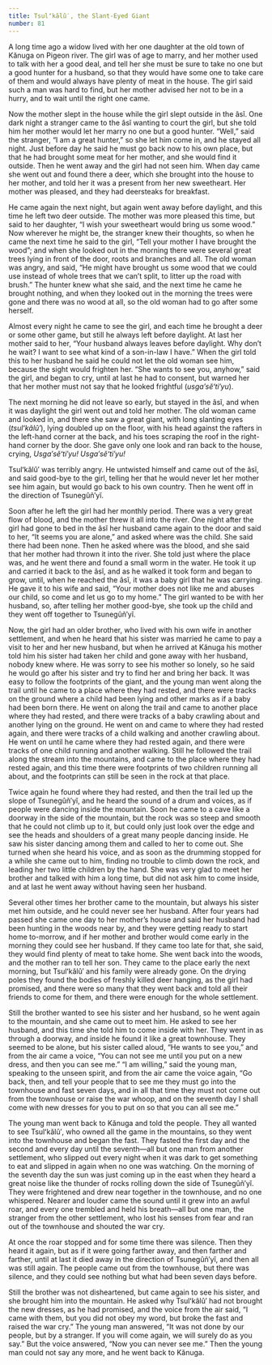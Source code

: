 ```yaml
---
title: Tsulʻkălû′, the Slant-Eyed Giant
number: 81
---
```

A long time ago a widow lived with her one daughter at the old town of Kănuga on Pigeon river. The girl was of age to marry, and her mother used to talk with her a good deal, and tell her she must be sure to take no one but a good hunter for a husband, so that they would have some one to take care of them and would always have plenty of meat in the house. The girl said such a man was hard to find, but her mother advised her not to be in a hurry, and to wait until the right one came.

Now the mother slept in the house while the girl slept outside in the âsĭ. One dark night a stranger came to the âsĭ wanting to court the girl, but she told him her mother would let her marry no one but a good hunter. “Well,” said the stranger, “I am a great hunter,” so she let him come in, and he stayed all night. Just before day he said he must go back now to his own place, but that he had brought some meat for her mother, and she would find it outside. Then he went away and the girl had not seen him. When day came she went out and found there a deer, which she brought into the house to her mother, and told her it was a present from her new sweetheart. Her mother was pleased, and they had deersteaks for breakfast.

He came again the next night, but again went away before daylight, and this time he left two deer outside. The mother was more pleased this time, but said to her daughter, “I wish your sweetheart would bring us some wood.” Now wherever he might be, the stranger knew their thoughts, so when he came the next time he said to the girl, “Tell your mother I have brought the wood”; and when she looked out in the morning there were several great trees lying in front of the door, roots and branches and all. The old woman was angry, and said, “He might have brought us some wood that we could use instead of whole trees that we can’t split, to litter up the road with brush.” The hunter knew what she said, and the next time he came he brought nothing, and when they looked out in the morning the trees were gone and there was no wood at all, so the old woman had to go after some herself.

Almost every night he came to see the girl, and each time he brought a deer or some other game, but still he always left before daylight. At last her mother said to her, “Your husband always leaves before daylight. Why don’t he wait? I want to see what kind of a son-in-law I have.” When the girl told this to her husband he said he could not let the old woman see him, because the sight would frighten her. “She wants to see you, anyhow,” said the girl, and began to cry, until at last he had to consent, but warned her that her mother must not say that he looked frightful (_usga′sĕʻti′yu_).

The next morning he did not leave so early, but stayed in the âsĭ, and when it was daylight the girl went out and told her mother. The old woman came and looked in, and there she saw a great giant, with long slanting eyes (_tsulʻkălû′_), lying doubled up on the floor, with his head against the rafters in the left-hand corner at the back, and his toes scraping the roof in the right-hand corner by the door. She gave only one look and ran back to the house, crying, _Usga′sĕʻti′yu! Usga′sĕʻti′yu!_

Tsulʻkălû′ was terribly angry. He untwisted himself and came out of the âsĭ, and said good-bye to the girl, telling her that he would never let her mother see him again, but would go back to his own country. Then he went off in the direction of Tsunegûñ′yĭ.

Soon after he left the girl had her monthly period. There was a very great flow of blood, and the mother threw it all into the river. One night after the girl had gone to bed in the âsĭ her husband came again to the door and said to her, “It seems you are alone,” and asked where was the child. She said there had been none. Then he asked where was the blood, and she said that her mother had thrown it into the river. She told just where the place was, and he went there and found a small worm in the water. He took it up and carried it back to the âsĭ, and as he walked it took form and began to grow, until, when he reached the âsĭ, it was a baby girl that he was carrying. He gave it to his wife and said, “Your mother does not like me and abuses our child, so come and let us go to my home.” The girl wanted to be with her husband, so, after telling her mother good-bye, she took up the child and they went off together to Tsunegûñ′yĭ.

Now, the girl had an older brother, who lived with his own wife in another settlement, and when he heard that his sister was married he came to pay a visit to her and her new husband, but when he arrived at Kănuga his mother told him his sister had taken her child and gone away with her husband, nobody knew where. He was sorry to see his mother so lonely, so he said he would go after his sister and try to find her and bring her back. It was easy to follow the footprints of the giant, and the young man went along the trail until he came to a place where they had rested, and there were tracks on the ground where a child had been lying and other marks as if a baby had been born there. He went on along the trail and came to another place where they had rested, and there were tracks of a baby crawling about and another lying on the ground. He went on and came to where they had rested again, and there were tracks of a child walking and another crawling about. He went on until he came where they had rested again, and there were tracks of one child running and another walking. Still he followed the trail along the stream into the mountains, and came to the place where they had rested again, and this time there were footprints of two children running all about, and the footprints can still be seen in the rock at that place.

Twice again he found where they had rested, and then the trail led up the slope of Tsunegûñ′yĭ, and he heard the sound of a drum and voices, as if people were dancing inside the mountain. Soon he came to a cave like a doorway in the side of the mountain, but the rock was so steep and smooth that he could not climb up to it, but could only just look over the edge and see the heads and shoulders of a great many people dancing inside. He saw his sister dancing among them and called to her to come out. She turned when she heard his voice, and as soon as the drumming stopped for a while she came out to him, finding no trouble to climb down the rock, and leading her two little children by the hand. She was very glad to meet her brother and talked with him a long time, but did not ask him to come inside, and at last he went away without having seen her husband.

Several other times her brother came to the mountain, but always his sister met him outside, and he could never see her husband. After four years had passed she came one day to her mother’s house and said her husband had been hunting in the woods near by, and they were getting ready to start home to-morrow, and if her mother and brother would come early in the morning they could see her husband. If they came too late for that, she said, they would find plenty of meat to take home. She went back into the woods, and the mother ran to tell her son. They came to the place early the next morning, but Tsulʻkălû′ and his family were already gone. On the drying poles they found the bodies of freshly killed deer hanging, as the girl had promised, and there were so many that they went back and told all their friends to come for them, and there were enough for the whole settlement.

Still the brother wanted to see his sister and her husband, so he went again to the mountain, and she came out to meet him. He asked to see her husband, and this time she told him to come inside with her. They went in as through a doorway, and inside he found it like a great townhouse. They seemed to be alone, but his sister called aloud, “He wants to see you,” and from the air came a voice, “You can not see me until you put on a new dress, and then you can see me.” “I am willing,” said the young man, speaking to the unseen spirit, and from the air came the voice again, “Go back, then, and tell your people that to see me they must go into the townhouse and fast seven days, and in all that time they must not come out from the townhouse or raise the war whoop, and on the seventh day I shall come with new dresses for you to put on so that you can all see me.”

The young man went back to Kănuga and told the people. They all wanted to see Tsulʻkălû′, who owned all the game in the mountains, so they went into the townhouse and began the fast. They fasted the first day and the second and every day until the seventh—all but one man from another settlement, who slipped out every night when it was dark to get something to eat and slipped in again when no one was watching. On the morning of the seventh day the sun was just coming up in the east when they heard a great noise like the thunder of rocks rolling down the side of Tsunegûñ′yĭ. They were frightened and drew near together in the townhouse, and no one whispered. Nearer and louder came the sound until it grew into an awful roar, and every one trembled and held his breath—all but one man, the stranger from the other settlement, who lost his senses from fear and ran out of the townhouse and shouted the war cry.

At once the roar stopped and for some time there was silence. Then they heard it again, but as if it were going farther away, and then farther and farther, until at last it died away in the direction of Tsunegûñ′yĭ, and then all was still again. The people came out from the townhouse, but there was silence, and they could see nothing but what had been seven days before.

Still the brother was not disheartened, but came again to see his sister, and she brought him into the mountain. He asked why Tsulʻkâlû′ had not brought the new dresses, as he had promised, and the voice from the air said, “I came with them, but you did not obey my word, but broke the fast and raised the war cry.” The young man answered, “It was not done by our people, but by a stranger. If you will come again, we will surely do as you say.” But the voice answered, “Now you can never see me.” Then the young man could not say any more, and he went back to Kănuga.
